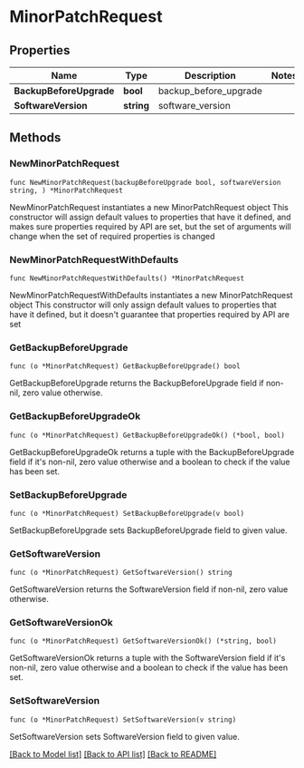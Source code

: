 # MinorPatchRequest

## Properties

Name | Type | Description | Notes
------------ | ------------- | ------------- | -------------
**BackupBeforeUpgrade** | **bool** | backup_before_upgrade | 
**SoftwareVersion** | **string** | software_version | 

## Methods

### NewMinorPatchRequest

`func NewMinorPatchRequest(backupBeforeUpgrade bool, softwareVersion string, ) *MinorPatchRequest`

NewMinorPatchRequest instantiates a new MinorPatchRequest object
This constructor will assign default values to properties that have it defined,
and makes sure properties required by API are set, but the set of arguments
will change when the set of required properties is changed

### NewMinorPatchRequestWithDefaults

`func NewMinorPatchRequestWithDefaults() *MinorPatchRequest`

NewMinorPatchRequestWithDefaults instantiates a new MinorPatchRequest object
This constructor will only assign default values to properties that have it defined,
but it doesn't guarantee that properties required by API are set

### GetBackupBeforeUpgrade

`func (o *MinorPatchRequest) GetBackupBeforeUpgrade() bool`

GetBackupBeforeUpgrade returns the BackupBeforeUpgrade field if non-nil, zero value otherwise.

### GetBackupBeforeUpgradeOk

`func (o *MinorPatchRequest) GetBackupBeforeUpgradeOk() (*bool, bool)`

GetBackupBeforeUpgradeOk returns a tuple with the BackupBeforeUpgrade field if it's non-nil, zero value otherwise
and a boolean to check if the value has been set.

### SetBackupBeforeUpgrade

`func (o *MinorPatchRequest) SetBackupBeforeUpgrade(v bool)`

SetBackupBeforeUpgrade sets BackupBeforeUpgrade field to given value.


### GetSoftwareVersion

`func (o *MinorPatchRequest) GetSoftwareVersion() string`

GetSoftwareVersion returns the SoftwareVersion field if non-nil, zero value otherwise.

### GetSoftwareVersionOk

`func (o *MinorPatchRequest) GetSoftwareVersionOk() (*string, bool)`

GetSoftwareVersionOk returns a tuple with the SoftwareVersion field if it's non-nil, zero value otherwise
and a boolean to check if the value has been set.

### SetSoftwareVersion

`func (o *MinorPatchRequest) SetSoftwareVersion(v string)`

SetSoftwareVersion sets SoftwareVersion field to given value.



[[Back to Model list]](../README.md#documentation-for-models) [[Back to API list]](../README.md#documentation-for-api-endpoints) [[Back to README]](../README.md)


